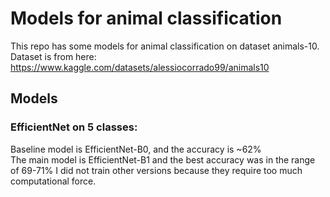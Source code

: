 # Models for animal classification
This repo has some models for animal classification on dataset animals-10. Dataset is from here: https://www.kaggle.com/datasets/alessiocorrado99/animals10
## Models
### EfficientNet on 5 classes:
Baseline model is EfficientNet-B0, and the accuracy is ~62% <br>
The main model is EfficientNet-B1 and the best accuracy was in the range of 69-71%
I did not train other versions because they require too much computational force.
